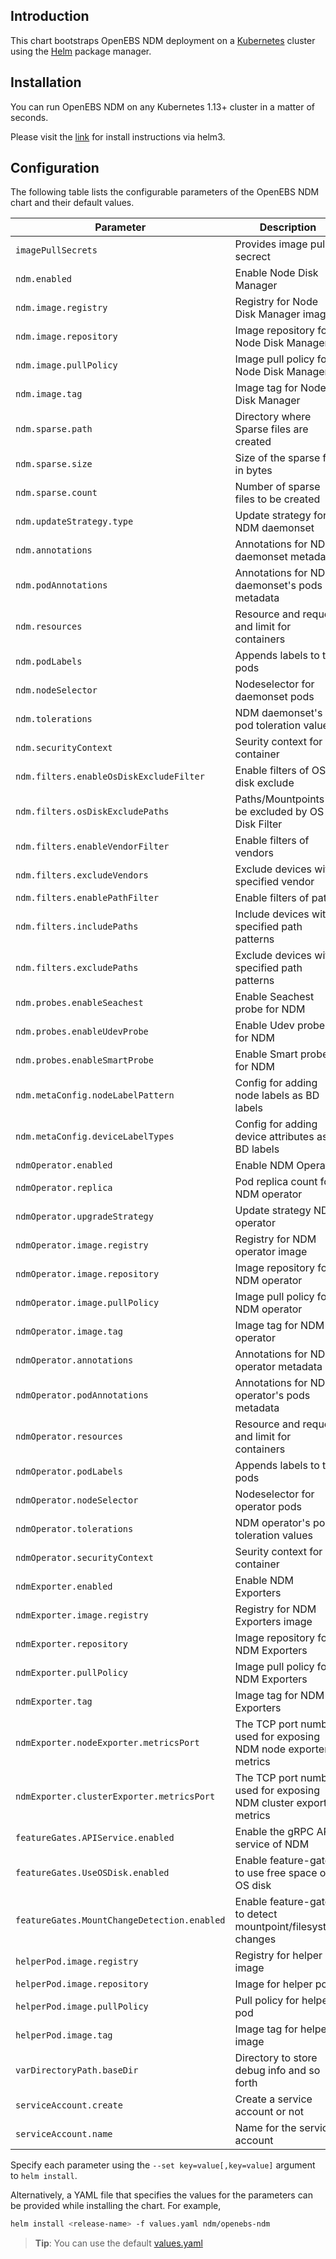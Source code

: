 ## Introduction

This chart bootstraps OpenEBS NDM deployment on a [Kubernetes](http://kubernetes.io) cluster using the
[Helm](https://helm.sh) package manager.

## Installation

You can run OpenEBS NDM on any Kubernetes 1.13+ cluster in a matter of seconds.

Please visit the [link](https://openebs.github.io/node-disk-manager/) for install instructions via helm3.

## Configuration

The following table lists the configurable parameters of the OpenEBS NDM chart and their default values.

| Parameter                               | Description                                   | Default                                   |
| ----------------------------------------| --------------------------------------------- | ----------------------------------------- |
| `imagePullSecrets`                      | Provides image pull secrect                   | `""`                                      |
| `ndm.enabled`                           | Enable Node Disk Manager                      | `true`                                    |
| `ndm.image.registry`                    | Registry for Node Disk Manager image          | `""`                                      |
| `ndm.image.repository`                  | Image repository for Node Disk Manager        | `openebs/node-disk-manager`               |
| `ndm.image.pullPolicy`                  | Image pull policy for Node Disk Manager       | `IfNotPresent`                            |
| `ndm.image.tag`                         | Image tag for Node Disk Manager               | `1.5.0`                                   |
| `ndm.sparse.path`                       | Directory where Sparse files are created      | `/var/openebs/sparse`                     |
| `ndm.sparse.size`                       | Size of the sparse file in bytes              | `10737418240`                             |
| `ndm.sparse.count`                      | Number of sparse files to be created          | `0`                                       |
| `ndm.updateStrategy.type`               | Update strategy for NDM daemonset             | `RollingUpdate`                           |
| `ndm.annotations`                       | Annotations for NDM daemonset metadata        | `""`                                      |
| `ndm.podAnnotations`                    | Annotations for NDM daemonset's pods metadata | `""`                                      |
| `ndm.resources`                         | Resource and request and limit for containers | `""`                                      |
| `ndm.podLabels`                         | Appends labels to the pods                    | `""`                                      |
| `ndm.nodeSelector`                      | Nodeselector for daemonset pods               | `""`                                      |
| `ndm.tolerations`                       | NDM daemonset's pod toleration values         | `""`                                      |
| `ndm.securityContext`                   | Seurity context for container                 | `""`                                      |
| `ndm.filters.enableOsDiskExcludeFilter` | Enable filters of OS disk exclude             | `true`                                    |
| `ndm.filters.osDiskExcludePaths`        | Paths/Mountpoints to be excluded by OS Disk Filter| `/,/etc/hosts,/boot`                           |
| `ndm.filters.enableVendorFilter`        | Enable filters of vendors                     | `true`                                    |
| `ndm.filters.excludeVendors`            | Exclude devices with specified vendor         | `CLOUDBYT,OpenEBS`                        |
| `ndm.filters.enablePathFilter`          | Enable filters of paths                       | `true`                                    |
| `ndm.filters.includePaths`              | Include devices with specified path patterns  | `""`                                      |
| `ndm.filters.excludePaths`              | Exclude devices with specified path patterns  | `loop,fd0,sr0,/dev/ram,/dev/dm-,/dev/md,/dev/rbd,/dev/zd`|
| `ndm.probes.enableSeachest`             | Enable Seachest probe for NDM                 | `false`                                    |
| `ndm.probes.enableUdevProbe`            | Enable Udev probe for NDM                     | `true`                                    |
| `ndm.probes.enableSmartProbe`           | Enable Smart probe for NDM                    | `true`                                    |
| `ndm.metaConfig.nodeLabelPattern`       | Config for adding node labels as BD labels    | `kubernetes.io*,beta.kubernetes.io*`      |
| `ndm.metaConfig.deviceLabelTypes`       | Config for adding device attributes as BD labels | `.spec.details.vendor,.spec.details.model,.spec.details.driveType,.spec.filesystem.fsType`|
| `ndmOperator.enabled`                   | Enable NDM Operator                           | `true`                                    |
| `ndmOperator.replica`                   | Pod replica count for NDM operator            | `1`                                       |
| `ndmOperator.upgradeStrategy`           | Update strategy NDM operator                  | `"Recreate"`                              |
| `ndmOperator.image.registry`            | Registry for NDM operator image               | `""`                                      |
| `ndmOperator.image.repository`          | Image repository for NDM operator             | `openebs/node-disk-operator`              |
| `ndmOperator.image.pullPolicy`          | Image pull policy for NDM operator            | `IfNotPresent`                            |
| `ndmOperator.image.tag`                 | Image tag for NDM operator                    | `1.5.0`                                   |
| `ndmOperator.annotations`               | Annotations for NDM operator metadata         | `""`                                      |
| `ndmOperator.podAnnotations`            | Annotations for NDM operator's pods metadata  | `""`                                      |
| `ndmOperator.resources`                 | Resource and request and limit for containers | `""`                                      |
| `ndmOperator.podLabels`                 | Appends labels to the pods                    | `""`                                      |
| `ndmOperator.nodeSelector`              | Nodeselector for operator pods                | `""`                                      |
| `ndmOperator.tolerations`               | NDM operator's pod toleration values          | `""`                                      |
| `ndmOperator.securityContext`           | Seurity context for container                 | `""`                                      |
| `ndmExporter.enabled`                   | Enable NDM Exporters                          | `false`                                   |
| `ndmExporter.image.registry`            | Registry for NDM Exporters image              | `""`                                      |
| `ndmExporter.repository`                | Image repository for NDM Exporters            | `openebs/node-disk-exporter`              |
| `ndmExporter.pullPolicy`                | Image pull policy for NDM Exporters           | `IfNotPresent`                            |
| `ndmExporter.tag`                       | Image tag for NDM Exporters                   | `1.6.0`                                   |
| `ndmExporter.nodeExporter.metricsPort`  | The TCP port number used for exposing NDM node exporter metrics    | `9101`               |
| `ndmExporter.clusterExporter.metricsPort`   | The TCP port number used for exposing NDM cluster exporter metrics  | `9100`          |
| `featureGates.APIService.enabled`       | Enable the gRPC API service of NDM            | `false`                                   |
| `featureGates.UseOSDisk.enabled`        | Enable feature-gate to use free space on OS disk | `false`                                   |
| `featureGates.MountChangeDetection.enabled` | Enable feature-gate to detect mountpoint/filesystem changes | `false`                                   |
| `helperPod.image.registry`              | Registry for helper image                     | `""`                                      |
| `helperPod.image.repository`            | Image for helper pod                          | `openebs/linux-utils`                     |
| `helperPod.image.pullPolicy`            | Pull policy for helper pod                    | `IfNotPresent`                            |
| `helperPod.image.tag`                   | Image tag for helper image                    | `2.10.0`                                   |
| `varDirectoryPath.baseDir`              | Directory to store debug info and so forth    | `/var/openebs`                            |
| `serviceAccount.create`                 | Create a service account or not               | `true`                                    |
| `serviceAccount.name`                   | Name for the service account                  | `true`                                    |


Specify each parameter using the `--set key=value[,key=value]` argument to `helm install`.

Alternatively, a YAML file that specifies the values for the parameters can be provided while installing the chart. For example,

```bash
helm install <release-name> -f values.yaml ndm/openebs-ndm
```

> **Tip**: You can use the default [values.yaml](values.yaml)
